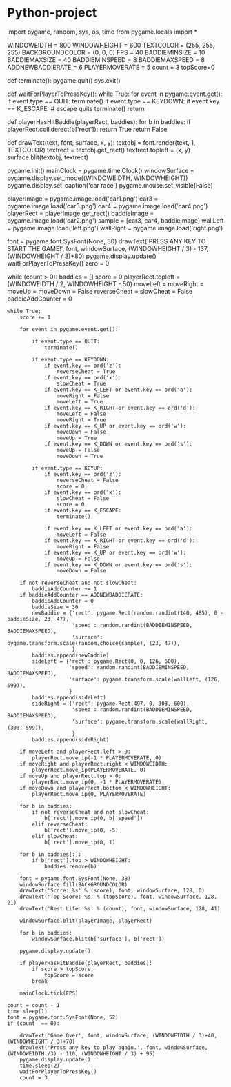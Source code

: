 # Python-project
import pygame, random, sys, os, time
from pygame.locals import *

WINDOWEIDTH = 800
WINDOWHEIGHT = 600
TEXTCOLOR = (255, 255, 255)
BACKGROUNDCOLOR = (0, 0, 0)
FPS = 40
BADDIEMINSIZE = 10
BADDIEMAXSIZE = 40
BADDIEMINSPEED = 8
BADDIEMAXSPEED = 8
ADDNEWBADDIERATE = 6
PLAYERMOVERATE = 5
count = 3
topScore=0

def terminate():
    pygame.quit()
    sys.exit()

def waitForPlayerToPressKey():
    while True:
        for event in pygame.event.get():
            if event.type == QUIT:
                terminate()
            if event.type == KEYDOWN:
                if event.key == K_ESCAPE:  # escape quits
                    terminate()
                return

def playerHasHitBaddie(playerRect, baddies):
    for b in baddies:
        if playerRect.colliderect(b['rect']):
            return True
    return False

def drawText(text, font, surface, x, y):
    textobj = font.render(text, 1, TEXTCOLOR)
    textrect = textobj.get_rect()
    textrect.topleft = (x, y)
    surface.blit(textobj, textrect)


pygame.init()
mainClock = pygame.time.Clock()
windowSurface = pygame.display.set_mode((WINDOWEIDTH, WINDOWHEIGHT))
pygame.display.set_caption('car race')
pygame.mouse.set_visible(False)

playerImage = pygame.image.load('car1.png')
car3 = pygame.image.load('car3.png')
car4 = pygame.image.load('car4.png')
playerRect = playerImage.get_rect()
baddieImage = pygame.image.load('car2.png')
sample = [car3, car4, baddieImage]
wallLeft = pygame.image.load('left.png')
wallRight = pygame.image.load('right.png')

font = pygame.font.SysFont(None, 30)
drawText('PRESS ANY KEY TO START THE GAME!', font, windowSurface, (WINDOWHEIGHT / 3) - 137, (WINDOWHEIGHT / 3)+80)
pygame.display.update()
waitForPlayerToPressKey()
zero = 0

while (count > 0):
    baddies = []
    score = 0
    playerRect.topleft = (WINDOWEIDTH / 2, WINDOWHEIGHT - 50)
    moveLeft = moveRight = moveUp = moveDown = False
    reverseCheat = slowCheat = False
    baddieAddCounter = 0

    while True:
        score += 1

        for event in pygame.event.get():

            if event.type == QUIT:
                terminate()

            if event.type == KEYDOWN:
                if event.key == ord('z'):
                    reverseCheat = True
                if event.key == ord('x'):
                    slowCheat = True
                if event.key == K_LEFT or event.key == ord('a'):
                    moveRight = False
                    moveLeft = True
                if event.key == K_RIGHT or event.key == ord('d'):
                    moveLeft = False
                    moveRight = True
                if event.key == K_UP or event.key == ord('w'):
                    moveDown = False
                    moveUp = True
                if event.key == K_DOWN or event.key == ord('s'):
                    moveUp = False
                    moveDown = True

            if event.type == KEYUP:
                if event.key == ord('z'):
                    reverseCheat = False
                    score = 0
                if event.key == ord('x'):
                    slowCheat = False
                    score = 0
                if event.key == K_ESCAPE:
                    terminate()

                if event.key == K_LEFT or event.key == ord('a'):
                    moveLeft = False
                if event.key == K_RIGHT or event.key == ord('d'):
                    moveRight = False
                if event.key == K_UP or event.key == ord('w'):
                    moveUp = False
                if event.key == K_DOWN or event.key == ord('s'):
                    moveDown = False

        if not reverseCheat and not slowCheat:
            baddieAddCounter += 1
        if baddieAddCounter == ADDNEWBADDIERATE:
            baddieAddCounter = 0
            baddieSize = 30
            newBaddie = {'rect': pygame.Rect(random.randint(140, 485), 0 - baddieSize, 23, 47),
                         'speed': random.randint(BADDIEMINSPEED, BADDIEMAXSPEED),
                         'surface': pygame.transform.scale(random.choice(sample), (23, 47)),
                         }
            baddies.append(newBaddie)
            sideLeft = {'rect': pygame.Rect(0, 0, 126, 600),
                        'speed': random.randint(BADDIEMINSPEED, BADDIEMAXSPEED),
                        'surface': pygame.transform.scale(wallLeft, (126, 599)),
                        }
            baddies.append(sideLeft)
            sideRight = {'rect': pygame.Rect(497, 0, 303, 600),
                         'speed': random.randint(BADDIEMINSPEED, BADDIEMAXSPEED),
                         'surface': pygame.transform.scale(wallRight, (303, 599)),
                         }
            baddies.append(sideRight)

        if moveLeft and playerRect.left > 0:
            playerRect.move_ip(-1 * PLAYERMOVERATE, 0)
        if moveRight and playerRect.right < WINDOWEIDTH:
            playerRect.move_ip(PLAYERMOVERATE, 0)
        if moveUp and playerRect.top > 0:
            playerRect.move_ip(0, -1 * PLAYERMOVERATE)
        if moveDown and playerRect.bottom < WINDOWHEIGHT:
            playerRect.move_ip(0, PLAYERMOVERATE)

        for b in baddies:
            if not reverseCheat and not slowCheat:
                b['rect'].move_ip(0, b['speed'])
            elif reverseCheat:
                b['rect'].move_ip(0, -5)
            elif slowCheat:
                b['rect'].move_ip(0, 1)

        for b in baddies[:]:
            if b['rect'].top > WINDOWHEIGHT:
                baddies.remove(b)

        font = pygame.font.SysFont(None, 38)
        windowSurface.fill(BACKGROUNDCOLOR)
        drawText('Score: %s' % (score), font, windowSurface, 128, 0)
        drawText('Top Score: %s' % (topScore), font, windowSurface, 128, 21)
        drawText('Rest Life: %s' % (count), font, windowSurface, 128, 41)

        windowSurface.blit(playerImage, playerRect)

        for b in baddies:
            windowSurface.blit(b['surface'], b['rect'])

        pygame.display.update()

        if playerHasHitBaddie(playerRect, baddies):
            if score > topScore:
                topScore = score
            break

        mainClock.tick(FPS)

    count = count - 1
    time.sleep(1)
    font = pygame.font.SysFont(None, 52)
    if (count  == 0):

        drawText('Game Over', font, windowSurface, (WINDOWEIDTH / 3)+40, (WINDOWHEIGHT / 3)+70)
        drawText('Press any key to play again.', font, windowSurface, (WINDOWEIDTH /3) - 110, (WINDOWHEIGHT / 3) + 95)
        pygame.display.update()
        time.sleep(2)
        waitForPlayerToPressKey()
        count = 3
